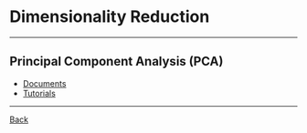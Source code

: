 # Dimensionality Reduction

---

## Principal Component Analysis (PCA)

- [Documents](./PCA/Documents.md)
- [Tutorials](./PCA/Tutorials.md)

---

[Back](./../Models.md)
